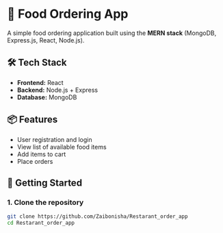 # 🍔 Food Ordering App

A simple food ordering application built using the **MERN stack** (MongoDB, Express.js, React, Node.js).

## 🛠 Tech Stack

- **Frontend:** React
- **Backend:** Node.js + Express
- **Database:** MongoDB

## 📦 Features

- User registration and login
- View list of available food items
- Add items to cart
- Place orders

## 🚀 Getting Started



### 1. Clone the repository

```bash
git clone https://github.com/Zaibonisha/Restarant_order_app
cd Restarant_order_app
